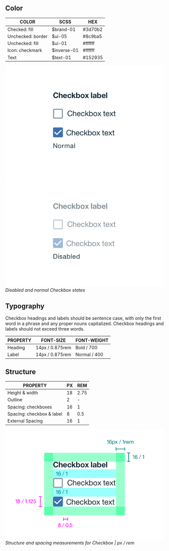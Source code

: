 ## Color

| COLOR             | SCSS        | HEX         |
|-------------------|-------------|-------------|
| Checked: fill     | $brand-01  | #3d70b2     |
| Unchecked: border | $ui-05     | #8c9ba5     |
| Unchecked: fill   | $ui-01     | #ffffff     |
| Icon: checkmark   | $inverse-01 | #ffffff     |
| Text              | $text-01    | #152935     |

![Normal checkbox example](images/checkbox-style-1.png)
![Disabled checkbox example](images/checkbox-style-2.png)
_Disabled and normal Checkbox states_

## Typography

Checkbox headings and labels should be sentence case, with only the first word in a phrase and any proper nouns capitalized. Checkbox headings and labels should not exceed three words. 

| PROPERTY   | FONT-SIZE      | FONT-WEIGHT  |
|------------|-----------------|--------------|
| Heading    | 14px / 0.875rem | Bold / 700   |
| Label      | 14px / 0.875rem | Normal / 400 |

## Structure

| PROPERTY             | PX | REM  |
|----------------------|----|------|
| Height & width       | 18 | 2.75 |
| Outline              | 2  | -    |
| Spacing: checkboxes  | 16 | 1    |
| Spacing: checkbox & label | 8  | 0.5  |
| External Spacing     | 16 | 1    |

![Checkbox structure and spacing measurements](images/checkbox-style-3.png)
_Structure and spacing measurements for Checkbox | px / rem_